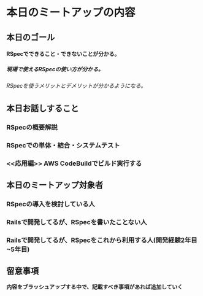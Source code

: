 # 本日のミートアップの内容
## 本日のゴール
#### RSpecでできること・できないことが分かる。
##### 現場で使えるRSpecの使い方が分かる。
###### RSpecを使うメリットとデメリットが分かるようになる。

## 本日お話しすること
### RSpecの概要解説
### RSpecでの単体・結合・システムテスト
### <<応用編>> AWS CodeBuildでビルド実行する


## 本日のミートアップ対象者
### RSpecの導入を検討している人
### Railsで開発してるが、RSpecを書いたことない人
### Railsで開発してるが、RSpecをこれから利用する人(開発経験2年目~5年目)

## 留意事項
**内容をブラッシュアップする中で、記載すべき事項があれば追加していく**
